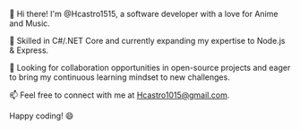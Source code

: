 👋 Hi there! I'm @Hcastro1515, a software developer with a love for Anime and Music.

🌱 Skilled in C#/.NET Core and currently expanding my expertise to Node.js & Express.

💼 Looking for collaboration opportunities in open-source projects and eager to bring my continuous learning mindset to new challenges.

📫 Feel free to connect with me at Hcastro1015@gmail.com.

Happy coding! 😄

